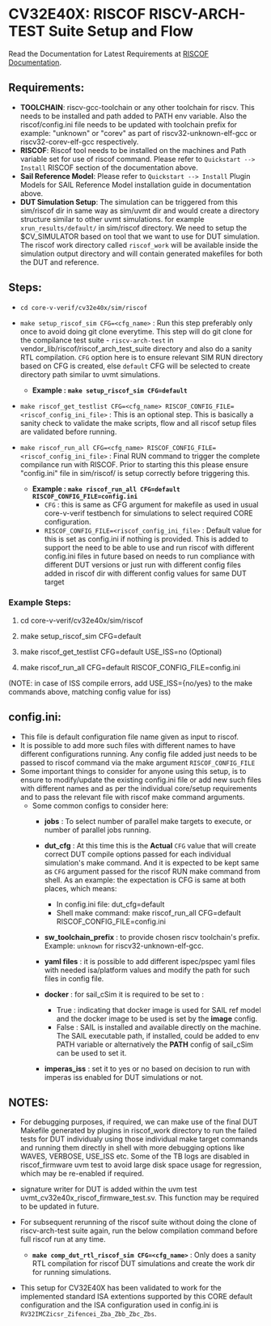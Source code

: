 # CV32E40X: RISCOF RISCV-ARCH-TEST Suite Setup and Flow

Read the Documentation for Latest Requirements at [RISCOF Documentation](https://riscof.readthedocs.io/en/stable/).

## Requirements:

- **TOOLCHAIN**: riscv-gcc-toolchain or any other toolchain for riscv. This needs to be installed and path added to PATH env variable. Also the riscof/config.ini file needs to be updated with toolchain prefix for example: "unknown" or "corev" as part of riscv32-unknown-elf-gcc or riscv32-corev-elf-gcc respectively.
- **RISCOF**: Riscof tool needs to be installed on the machines and Path variable set for use of riscof command. Please refer to `Quickstart --> Install` RISCOF section of the documentation above.
- **Sail Reference Model**: Please refer to `Quickstart --> Install` Plugin Models for SAIL Reference Model installation guide in documentation above.
- **DUT Simulation Setup**: The simulation can be triggered from this sim/riscof dir in same way as sim/uvmt dir and would create a directory structure similar to other uvmt simulations. for example `xrun_results/default/` in sim/riscof directory. We need to setup the $CV_SIMULATOR based on tool that we want to use for DUT simulation.
The riscof work directory called `riscof_work` will be available inside the simulation output directory and will contain generated makefiles for both the DUT and reference.

## Steps:

- `cd core-v-verif/cv32e40x/sim/riscof`
- `make setup_riscof_sim CFG=<cfg_name>` : Run this step preferably only once to avoid doing git clone everytime. This step will do git clone for the compilance test suite - `riscv-arch-test` in vendor_lib/riscof/riscof_arch_test_suite directory and also do a sanity RTL compilation. `CFG` option here is to ensure relevant SIM RUN directory based on CFG is created, else `default` CFG will be selected to create directory path similar to uvmt simulations.
    - **Example : `make setup_riscof_sim CFG=default`**

- `make riscof_get_testlist CFG=<cfg_name> RISCOF_CONFIG_FILE=<riscof_config_ini_file>` : This is an optional step. This is basically a sanity check to validate the make scripts, flow and all riscof setup files are validated before running.

- `make riscof_run_all CFG=<cfg_name> RISCOF_CONFIG_FILE=<riscof_config_ini_file>` :  Final RUN command to trigger the complete compilance run with RISCOF. Prior to starting this this please ensure "config.ini" file in sim/riscof/ is setup correctly before triggering this.
    - **Example : `make riscof_run_all CFG=default RISCOF_CONFIG_FILE=config.ini`**
        - `CFG` : this is same as CFG argument for makefile as used in usual core-v-verif testbench for simulations to select required CORE configuration.
        - `RISCOF_CONFIG_FILE=<riscof_config_ini_file>` : Default value for this is set as config.ini if nothing is provided. This is added to support the need to be able to use and run riscof with different config.ini files in future based on needs to run compliance with different DUT versions or just run with different config files added in riscof dir with different config values for same DUT target

### Example Steps:

1. cd core-v-verif/cv32e40x/sim/riscof

2. make setup_riscof_sim CFG=default

3. make riscof_get_testlist CFG=default USE_ISS=no (Optional)

4. make riscof_run_all CFG=default RISCOF_CONFIG_FILE=config.ini

(NOTE: in case of ISS compile errors, add USE_ISS={no/yes} to the make commands above, matching config value for iss)
 
## config.ini:

- This file is default configuration file name given as input to riscof.
- It is possible to add more such files with different names to have different configurations running. Any config file added just needs to be passed to riscof command via the make argument `RISCOF_CONFIG_FILE`
- Some important things to consider for anyone using this setup, is to ensure to modify/update the existing config.ini file or add new such files with different names and as per the individual core/setup requirements and to pass the relevant file with riscof make command arguments.
    -   Some common configs to consider here:
        - **jobs** : To select number of parallel make targets to execute, or number of parallel jobs running.
        - **dut_cfg** : At this time this is the **Actual** `CFG` value that will create correct DUT compile options passed for each individual simulation's make command. And it is expected to be kept same as `CFG` argument passed for the riscof RUN make command from shell. As an example: the expectation is CFG is same at both places, which means:
            - In config.ini file:  dut_cfg=default
            - Shell make command:  make riscof_run_all CFG=default RISCOF_CONFIG_FILE=config.ini
           
        - **sw_toolchain_prefix** : to provide chosen riscv toolchain's prefix. Example: `unknown` for riscv32-unknown-elf-gcc.
        - **yaml files** : it is possible to add different ispec/pspec yaml files with needed isa/platform values and modify the path for such files in config file.
        - **docker** : for sail_cSim it is required to be set to :
            - True : indicating that docker image is used for SAIL ref model and the docker image to be used is set by the **image** config.
            - False : SAIL is installed and available directly on the machine.
            The SAIL executable path, if installed, could be added to env PATH variable or alternatively the **PATH** config of sail_cSim can be used to set it.
        - **imperas_iss** : set it to yes or no based on decision to run with imperas iss enabled for DUT simulations or not.

## NOTES:

- For debugging purposes, if required,  we can make use of the final DUT Makefile generated by plugins in riscof_work directory to run the failed tests for DUT individualy using those individual make target commands and running them directly in shell with more debugging options like WAVES, VERBOSE, USE_ISS etc. Some of the TB logs are disabled in riscof_firmware uvm test to avoid large disk space usage for regression, which may be re-enabled if required.

- signature writer for DUT is added within the uvm test uvmt_cv32e40x_riscof_firmware_test.sv. This function may be required to be updated in future.

- For subsequent rerunning of the riscof suite without doing the clone of riscv-arch-test suite again, run the below compilation command before full riscof run at any time.
    - **`make comp_dut_rtl_riscof_sim CFG=<cfg_name>`** : Only does a sanity RTL compilation for riscof DUT simulations and create the work dir for running simulations.

- This setup for CV32E40X has been validated to work for the implemented standard ISA extentions supported by this CORE default configuration and the ISA configuration used in config.ini is `RV32IMCZicsr_Zifencei_Zba_Zbb_Zbc_Zbs`.
